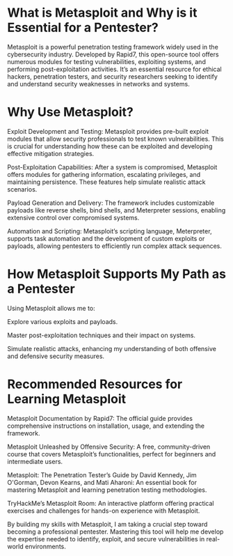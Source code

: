 # What is Metasploit and Why is it Essential for a Pentester?

Metasploit is a powerful penetration testing framework widely used in the cybersecurity industry. Developed by Rapid7, this open-source tool offers numerous modules for testing vulnerabilities, exploiting systems, and performing post-exploitation activities. It’s an essential resource for ethical hackers, penetration testers, and security researchers seeking to identify and understand security weaknesses in networks and systems.

# Why Use Metasploit?

Exploit Development and Testing: Metasploit provides pre-built exploit modules that allow security professionals to test known vulnerabilities. This is crucial for understanding how these can be exploited and developing effective mitigation strategies.

Post-Exploitation Capabilities: After a system is compromised, Metasploit offers modules for gathering information, escalating privileges, and maintaining persistence. These features help simulate realistic attack scenarios.

Payload Generation and Delivery: The framework includes customizable payloads like reverse shells, bind shells, and Meterpreter sessions, enabling extensive control over compromised systems.

Automation and Scripting: Metasploit’s scripting language, Meterpreter, supports task automation and the development of custom exploits or payloads, allowing pentesters to efficiently run complex attack sequences.

# How Metasploit Supports My Path as a Pentester

Using Metasploit allows me to:

Explore various exploits and payloads.

Master post-exploitation techniques and their impact on systems.

Simulate realistic attacks, enhancing my understanding of both offensive and defensive security measures.

# Recommended Resources for Learning Metasploit

Metasploit Documentation by Rapid7: The official guide provides comprehensive instructions on installation, usage, and extending the framework.

Metasploit Unleashed by Offensive Security: A free, community-driven course that covers Metasploit’s functionalities, perfect for beginners and intermediate users.

Metasploit: The Penetration Tester’s Guide by David Kennedy, Jim O'Gorman, Devon Kearns, and Mati Aharoni: An essential book for mastering Metasploit and learning penetration testing methodologies.

TryHackMe’s Metasploit Room: An interactive platform offering practical exercises and challenges for hands-on experience with Metasploit.

By building my skills with Metasploit, I am taking a crucial step toward becoming a professional pentester. Mastering this tool will help me develop the expertise needed to identify, exploit, and secure vulnerabilities in real-world environments.





